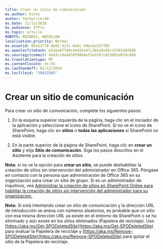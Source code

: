 ```yaml
---
title: Crear un sitio de comunicación
ms.author: kirks
author: Techwriter40
ms.date: 11/13/2018
ms.audience: ITPro
ms.topic: article
ROBOTS: NOINDEX, NOFOLLOW
localization_priority: Normal
ms.assetid: 03a23778-ded1-4131-ba9c-59ecba15ff05
ms.openlocfilehash: b526a87740c44d2b247c202a92d9c35f85383500
ms.sourcegitcommit: dd43cc0a9470f98b8ef2a3787c823801d674c666
ms.translationtype: MT
ms.contentlocale: es-ES
ms.lasthandoff: 02/12/2019
ms.locfileid: "29923393"
---
```

# <a name="create-a-communication-site"></a>Crear un sitio de comunicación

Para crear un sitio de comunicación, complete los siguientes pasos: 
  
1. En la esquina superior izquierda de la página, haga clic en el iniciador de la aplicación y seleccione el icono de SharePoint. Si no ve el icono de SharePoint, haga clic en **sitios** o **todas las aplicaciones** si SharePoint no está visible. 
    
2. En la parte superior de la página de SharePoint, haga clic en **crear un sitio** y elija **Sitio de comunicación**. Siga los pasos descritos en el Asistente para la creación de sitios. 
    
 **Nota**: si no ve la opción para **crear un sitio**, se puede deshabilitar la creación de sitios sin intervención del administrador en Office 365. Póngase en contacto con la persona que administración de Office 365 en su organización para crear un sitio de grupo. Si es un administrador de inquilinos, vea [Administrar la creación de sitios en SharePoint Online para habilitar la creación de sitios sin intervención del administrador para su organización.](https://go.microsoft.com/fwlink/?linkid=2018780)
  
 **Nota:** Si está intentando crear un sitio de comunicación y la dirección URL de introducción se anexa con números aleatorios, es probable que un sitio con esa misma dirección URL ya existe en el entorno de SharePoint o se ha eliminado y aún existe en los sitios eliminados (Papelera de reciclaje). Uso [https://aka.ms/Get-SPODeletedSite](https://aka.ms/Get-SPODeletedSite) para evaluar la Papelera de reciclaje y [https://aka.ms/Remove-SPODeletedSite](https://aka.ms/Remove-SPODeletedSite) para quitar el sitio de la Papelera de reciclaje. 
  

